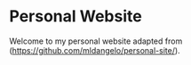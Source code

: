 # Personal Website

Welcome to my personal website adapted from (https://github.com/mldangelo/personal-site/).